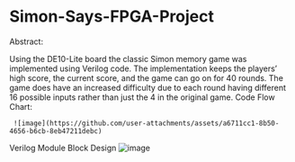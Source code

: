 # Simon-Says-FPGA-Project
Abstract:

Using the DE10-Lite board the classic Simon memory game was implemented using Verilog code. The implementation keeps the players’ high score, the current score, and the game can go on for 40 rounds. The game does have an increased difficulty due to each round having different 16 possible inputs rather than just the 4 in the original game.
Code Flow Chart:

     ![image](https://github.com/user-attachments/assets/a6711cc1-8b50-4656-b6cb-8eb47211debc)
Verilog Module Block Design
![image](https://github.com/user-attachments/assets/ed1c0a54-2f3c-4c12-843b-ed98ec4ca353)


